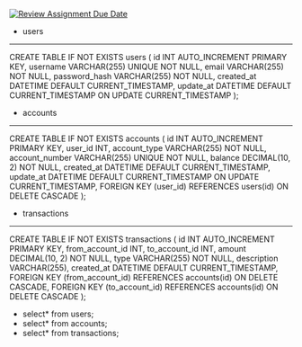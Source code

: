 [![Review Assignment Due Date](https://classroom.github.com/assets/deadline-readme-button-22041afd0340ce965d47ae6ef1cefeee28c7c493a6346c4f15d667ab976d596c.svg)](https://classroom.github.com/a/hMIDAFdr)


- users

-----------------------------------------------------

CREATE TABLE IF NOT EXISTS users (
    id INT AUTO_INCREMENT PRIMARY KEY,
    username VARCHAR(255) UNIQUE NOT NULL,
    email VARCHAR(255) NOT NULL,
    password_hash VARCHAR(255) NOT NULL,
    created_at DATETIME DEFAULT CURRENT_TIMESTAMP,
    update_at DATETIME DEFAULT CURRENT_TIMESTAMP ON UPDATE CURRENT_TIMESTAMP
);  

- accounts

-------------------------------------------------------

CREATE TABLE IF NOT EXISTS accounts (
    id INT AUTO_INCREMENT PRIMARY KEY,
    user_id INT,
    account_type VARCHAR(255) NOT NULL,
    account_number VARCHAR(255) UNIQUE NOT NULL,
    balance DECIMAL(10, 2) NOT NULL,
    created_at DATETIME DEFAULT CURRENT_TIMESTAMP,
    update_at DATETIME DEFAULT CURRENT_TIMESTAMP ON UPDATE CURRENT_TIMESTAMP,
    FOREIGN KEY (user_id) REFERENCES users(id) ON DELETE CASCADE
);

- transactions

-------------------------------------------------

CREATE TABLE IF NOT EXISTS transactions (
    id INT AUTO_INCREMENT PRIMARY KEY,
    from_account_id INT,
    to_account_id INT,
    amount DECIMAL(10, 2) NOT NULL,
    type VARCHAR(255) NOT NULL,
    description VARCHAR(255),
    created_at DATETIME DEFAULT CURRENT_TIMESTAMP,
    FOREIGN KEY (from_account_id) REFERENCES accounts(id) ON DELETE CASCADE,
    FOREIGN KEY (to_account_id) REFERENCES accounts(id) ON DELETE CASCADE
);

- select* from users;
- select* from accounts;
- select* from transactions;